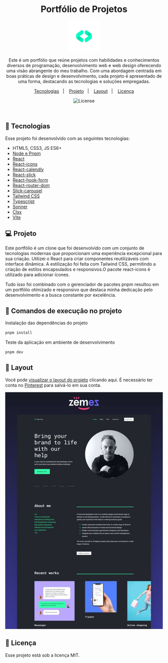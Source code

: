 <h1 align="center"> Portfólio de Projetos </h1>

<p align="center">
  <img alt="logo" src=".github/logo.png" width="20%">
</p>

<p align="center">
Este é um portfólio que reúne projetos com habilidades e conhecimentos diversos de programação, desenvolvimento web e web design oferecendo uma visão abrangente do meu trabalho. Com uma abordagem centrada em boas práticas de design e desenvolvimento, cada projeto é apresentado de uma forma, destacando as tecnologias e soluções empregadas.
</p>

<p align="center">
  <a href="#technologies">Tecnologias</a>&nbsp;&nbsp;&nbsp;|&nbsp;&nbsp;&nbsp;
  <a href="#project">Projeto</a>&nbsp;&nbsp;&nbsp;|&nbsp;&nbsp;&nbsp;
  <a href="#layout">Layout</a>&nbsp;&nbsp;&nbsp;|&nbsp;&nbsp;&nbsp;
  <a href="#license">Licença</a>
</p>

<p align="center">
  <img alt="License" src="https://img.shields.io/static/v1?label=license&message=MIT&color=49AA26&labelColor=000000">
</p>

<br>

## 🚀 Tecnologias

<p id="technologies">Esse projeto foi desenvolvido com as seguintes tecnologias:</p>

- HTML5, CSS3, JS ES6+
- [Node e Pnpm](https://nodejs.org/)
- [React](https://reactjs.org/)
- [React-icons](https://react-icons.github.io/react-icons/)
- [React-calendly](https://www.npmjs.com/package/react-calendly#basic-usage)
- [React-slick](https://react-slick.neostack.com/)
- [React-hook-form](https://react-hook-form.com/)
- [React-router-dom](https://reactrouter.com/en/main)
- [Slick-carousel](https://www.npmjs.com/package/slick-carousel)
- [Tailwind CSS](https://tailwindcss.com)
- [Typescript](https://www.typescriptlang.org/docs)
- [Sonner](https://sonner.emilkowal.ski/)
- [Clsx](https://www.npmjs.com/package/clsx)
- [Vite](https://vitejs.dev/)

## 💻 Projeto

<p id="project">
Este portfólio é um clone que foi desenvolvido com um conjunto de tecnologias modernas que proporcionam uma experiência excepcional para sua criação. Utilizei o React para criar componentes reutilizáveis com interface dinâmica. A estilização foi feita com Tailwind CSS, permitindo a criação de estilos encapsulados e responsivos.O pacote react-icons é utilizado para adicionar ícones.

Tudo isso foi combinado com o gerenciador de pacotes pnpm resultou em um portfólio otimizado e responsivo que destaca minha dedicação pelo desenvolvimento e a busca constante por excelência.

</p>

## 🏡 Comandos de execução no projeto

Instalação das dependências do projeto

```sh
pnpm install
```

Teste da aplicação em ambiente de desenvolvimento

```sh
pnpm dev
```

## 🔖 Layout

Você pode [visualizar o layout do projeto](https://br.pinterest.com/pin/501095896056751813/) clicando aqui. É necessário ter conta no [Pinterest](https://br.pinterest.com/) para salvá-lo em sua conta.

<p id="layout">
  <img src=".github/layout.jpg" alt="layout" >
</p>

## 📝 Licença

<p id="licence">Esse projeto está sob a licença MIT.</p>
